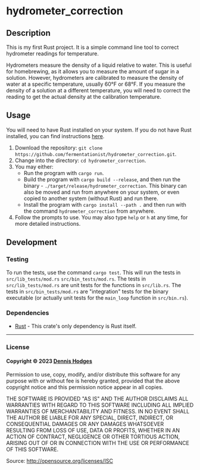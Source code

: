 # hydrometer_correction

## Description
This is my first Rust project. It is a simple command line tool to correct hydrometer readings for temperature.

Hydrometers measure the density of a liquid relative to water. This is useful for homebrewing, as it allows you to measure the amount of sugar in a solution. However, hydrometers are calibrated to measure the density of water at a specific temperature, usually 60°F or 68°F. If you measure the density of a solution at a different temperature, you will need to correct the reading to get the actual density at the calibration temperature.

## Usage

You will need to have Rust installed on your system. If you do not have Rust installed, you can find instructions [here](https://www.rust-lang.org/tools/install).

1. Download the repository: `git clone https://github.com/fermentationist/hydrometer_correction.git`.
2. Change into the directory: `cd hydrometer_correction`.
3. You may either:
    - Run the program with `cargo run`.
    - Build the program with `cargo build --release`, and then run the binary - `./target/release/hydrometer_correction`. This binary can also be moved and run from anywhere on your system, or even copied to another system (without Rust) and run there.
    - Install the program with `cargo install --path .` and then run with the command `hydrometer_correction` from anywhere.
4. Follow the prompts to use. You may also type `help` or `h` at any time, for more detailed instructions.

## Development

### Testing

To run the tests, use the command `cargo test`. This will run the tests in `src/lib_tests/mod.rs` `src/bin_tests/mod.rs`. The tests in `src/lib_tests/mod.rs` are unit tests for the functions in `src/lib.rs`. The tests in `src/bin_tests/mod.rs` are "integration" tests for the binary executable (or actually unit tests for the `main_loop` function in `src/bin.rs`).

### Dependencies

- [Rust](https://www.rust-lang.org/tools/install) - This crate's only dependency is Rust itself.


---

### License

#### Copyright © 2023 [Dennis Hodges](https://dennis-hodges.com)

Permission to use, copy, modify, and/or distribute this software for any purpose with or without fee is hereby granted, provided that the above copyright notice and this permission notice appear in all copies.

THE SOFTWARE IS PROVIDED "AS IS" AND THE AUTHOR DISCLAIMS ALL WARRANTIES WITH REGARD TO THIS SOFTWARE INCLUDING ALL IMPLIED WARRANTIES OF MERCHANTABILITY AND FITNESS. IN NO EVENT SHALL THE AUTHOR BE LIABLE FOR ANY SPECIAL, DIRECT, INDIRECT, OR CONSEQUENTIAL DAMAGES OR ANY DAMAGES WHATSOEVER RESULTING FROM LOSS OF USE, DATA OR PROFITS, WHETHER IN AN ACTION OF CONTRACT, NEGLIGENCE OR OTHER TORTIOUS ACTION, ARISING OUT OF OR IN CONNECTION WITH THE USE OR PERFORMANCE OF THIS SOFTWARE.

Source: http://opensource.org/licenses/ISC